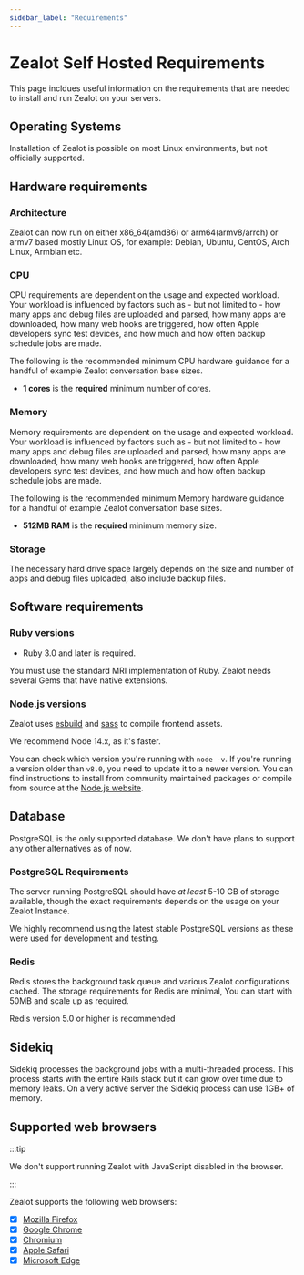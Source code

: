```yaml
---
sidebar_label: "Requirements"
---
```


# Zealot Self Hosted Requirements

This page incldues useful information on the requirements that are needed to install and run Zealot on your servers.

## Operating Systems

Installation of Zealot is possible on most Linux environments, but not officially supported.

## Hardware requirements

### Architecture

Zealot can now run on either x86_64(amd86) or arm64(armv8/arrch) or armv7 based mostly Linux OS, for example: Debian, Ubuntu, CentOS, Arch Linux, Armbian etc.

### CPU

CPU requirements are dependent on the usage and expected workload. Your workload is influenced by factors such as - but not limited to - how many apps and debug files are uploaded and parsed, how many apps are downloaded, how many web hooks are triggered, how often Apple developers sync test devices, and how much and how often backup schedule jobs are made.

The following is the recommended minimum CPU hardware guidance for a handful of example Zealot conversation base sizes.

- **1 cores** is the **required** minimum number of cores.

### Memory

Memory requirements are dependent on the usage and expected workload. Your workload is influenced by factors such as - but not limited to - how many apps and debug files are uploaded and parsed, how many apps are downloaded, how many web hooks are triggered, how often Apple developers sync test devices, and how much and how often backup schedule jobs are made.

The following is the recommended minimum Memory hardware guidance for a handful of example Zealot conversation base sizes.

- **512MB RAM** is the **required** minimum memory size.

### Storage

The necessary hard drive space largely depends on the size and number of apps and debug files uploaded, also include backup files.

## Software requirements

### Ruby versions

- Ruby 3.0 and later is required.

You must use the standard MRI implementation of Ruby. Zealot needs several Gems that have native extensions.

### Node.js versions

Zealot uses [esbuild](https://esbuild.github.io/) and [sass](https://sass-lang.com/) to compile frontend assets.

We recommend Node 14.x, as it's faster.

You can check which version you're running with `node -v`. If you're running a version older than `v8.0`,
you need to update it to a newer version. You can find instructions to install from community maintained packages or compile from source at the [Node.js website](https://nodejs.org/en/download/).

## Database

PostgreSQL is the only supported database. We don't have plans to support any other alternatives as of now.

### PostgreSQL Requirements

The server running PostgreSQL should have _at least_ 5-10 GB of storage
available, though the exact requirements depends on the usage on your Zealot Instance.

We highly recommend using the latest stable PostgreSQL versions as these were used for development and testing.

### Redis

Redis stores the background task queue and various Zealot configurations cached.
The storage requirements for Redis are minimal, You can start with 50MB and scale up as required.

Redis version 5.0 or higher is recommended

## Sidekiq

Sidekiq processes the background jobs with a multi-threaded process.
This process starts with the entire Rails stack but it can grow over time due to memory leaks.
On a very active server the Sidekiq process can use 1GB+ of memory.

## Supported web browsers

:::tip

We don't support running Zealot with JavaScript disabled in the browser.

:::

Zealot supports the following web browsers:

- [x] [Mozilla Firefox](https://www.mozilla.org/en-US/firefox/new/)
- [x] [Google Chrome](https://www.google.com/chrome/)
- [x] [Chromium](https://www.chromium.org/getting-involved/dev-channel)
- [x] [Apple Safari](https://www.apple.com/safari/)
- [x] [Microsoft Edge](https://www.microsoft.com/en-us/edge)
